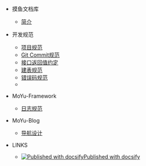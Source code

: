 <!-- 侧边栏配置，markdown文件名要保证全局唯一，否则会影响评论数据 -->

- 摸鱼文档库
  - [简介](/)

- 开发规范
  - [项目规范](/development-protocol/project-protocol.md)
  - [Git Commit规范](/development-protocol/git-commit-rule.md)
  - [接口返回值约定](/development-protocol/response-data.md)
  - [建表规范](/development-protocol/db-table-create-rule.md)
  - [错误码规范](/development-protocol/error-code-rule.md)
  - 

- MoYu-Framework
  - [日志规范](/moyu-framework/log-design.md)

- MoYu-Blog
  - [导航设计](/moyu-blog/navigation-design.md)

- LINKS
  - [![Published with docsify](//static.ffis.me/docsify/img/docsify16x16.png)Published with docsify](http://docsify.js.org)

